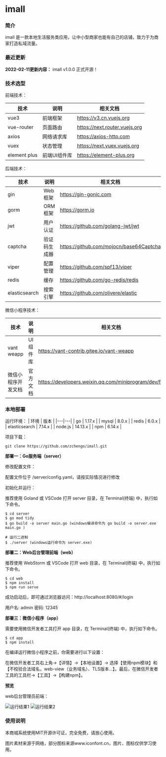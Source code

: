 # imall
### 简介
imall 是一款本地生活服务类应用，让中小型商家也能有自己的店铺，致力于为商家打造私域流量。

### 最近更新

**2022-02-11更新内容：** 
imall v1.0.0 正式开源！

### 技术选型

前端技术：

| 技术 | 说明 | 相关文档 |
|---|---|---|
| vue3 | 前端框架 | https://v3.cn.vuejs.org |
| vue-router | 页面路由 | https://next.router.vuejs.org |
| axios | 网络请求库 | https://axios-http.com |
| vuex | 状态管理 | https://next.vuex.vuejs.org |
| element plus | 前端UI组件库 | https://element-plus.org |

后端技术：

| 技术 | 说明 | 相关文档 |
|---|---|---|
| gin | Web框架 | https://gin-gonic.com |
| gorm | ORM框架 | https://gorm.io |
| jwt | 用户认证 | https://github.com/golang-jwt/jwt |
| captcha | 验证码生成器 | https://github.com/mojocn/base64Captcha |
| viper | 配置管理 | https://github.com/spf13/viper |
| redis | 缓存 | https://github.com/go-redis/redis |
| elasticsearch | 搜索引擎 | https://github.com/olivere/elastic |

微信小程序技术：

| 技术 | 说明 | 相关文档 |
|---|---|---|
| vant weapp | UI组件库 | https://vant-contrib.gitee.io/vant-weapp |
| 微信小程序开发文档 | 官方文档 | https://developers.weixin.qq.com/miniprogram/dev/framework |

### 本地部署

运行环境：
| 环境 | 版本 |
|---|---|
| go | 1.17.x |
| mysql | 8.0.x |
| redis | 6.0.x |
| elasticsearch | 7.14.x |
| node.js | 14.13.x |
| npm | 6.14.x |

项目下载：
```
git clone https://github.com/zchengo/imall.git
```

**部署一：Go服务端（server）**

修改配置文件：

配置文件位于 /server/config.yaml，请按实际情况进行修改

初始化并运行：

推荐使用 Goland 或 VSCode 打开 server 目录，在 Terminal(终端) 中，执行如下命令。
```
$ cd server
$ go mod tidy
$ go build -o server main.go (windows编译命令为 go build -o server.exe main.go )

# 运行二进制
$ ./server (windows运行命令为 server.exe)
```

**部署二：Web后台管理前端（web）**

推荐使用 WebStorm 或 VSCode 打开 web 目录，在 Terminal(终端) 中，执行如下命令。
```
$ cd web
$ npm install
$ npm run serve
```

成功启动后，即可通过浏览器访问：http://localhost:8080/#/login  

用户名: admin 密码: 12345

**部署三：微信小程序（app）**

需要使用微信开发者工具打开 app 目录，在 Terminal(终端) 中，执行如下命令。
```
$ cd app 
$ npm install
```

在编译运行微信小程序之前，你需要进行以下设置：

在微信开发者工具右上角->【详情】->【本地设置】-> 选择【使用npm模块】和【不校验合法域名，web-view（业务域名）、TLS版本...】。最后，在微信开发者工具的工具栏->【工具】->【构建npm】。

**预览**

web后台管理员前端：

![运行结果1](https://github.com/zchengo/imall/blob/main/demo/result/web.png?raw=true)
![运行结果2](https://github.com/zchengo/imall/blob/main/demo/result/app.png?raw=true)

### 使用说明

本商城系统使用MIT开源许可证，完全免费，请放心使用。

图片素材来源于网络，部分图标来源www.iconfont.cn，图片、图标仅供学习使用。

